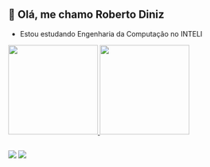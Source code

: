 ## 👋 Olá, me chamo Roberto Diniz

- Estou estudando Engenharia da Computação no INTELI

 <div>
  <a href="https://github.com/robertof1lho">
  <img height="180em" src="https://github-readme-stats.vercel.app/api?username=robertof1lho&theme=dark&show_icons=true"/>
  <img height="180em" src="https://github-readme-stats.vercel.app/api/top-langs/?username=robertof1lho&layout=compact&langs_count=7&theme=dark"/>
</div>
  
##
  
<div>
  <a href = "mailto:roberto.dbf1@gmail.com"><img src="https://img.shields.io/badge/-Gmail-%23333?style=for-the-badge&logo=gmail&logoColor=white" target="_blank"></a>
  <a href="https://www.linkedin.com/in/roberto-dbf/" target="_blank"><img src="https://img.shields.io/badge/-LinkedIn-%230077B5?style=for-the-badge&logo=linkedin&logoColor=white" target="_blank"></a>
 
</div>
